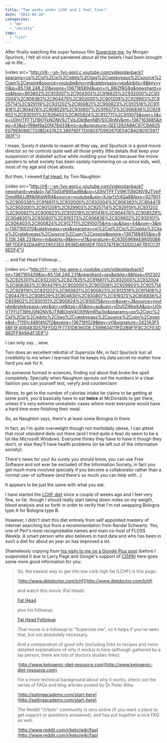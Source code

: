 ```yaml
---
title: "Two weeks under LCHF and I feel fine!"
date: "2013-04-28"
categories: 
  - "me"
  - "society"
tags: 
  - "lchf"
---
```


After finally watching the super famous film [Supersize me](http://www.imdb.com/title/tt0390521/), by Morgan Spurlock, I felt all nice and pandered about all the beliefs I had been brought up in life...

\[video src="http://r8---sn-1vo-apnl.c.youtube.com/videoplayback?sparams=cp%2Cid%2Cip%2Cipbits%2Citag%2Cratebypass%2Csource%2Cupn%2Cexpire&source=youtube&mv=m&ratebypass=yes&ipbits=8&key=yt1&ip=85.138.248.231&expire=1367185894&upn=n\_98iZfRG8g&newshard=yes&fexp=903802%2C913007%2C904303%2C916625%2C932000%2C932004%2C906383%2C904479%2C902000%2C901208%2C929903%2C925714%2C929119%2C931202%2C900821%2C900823%2C912518%2C911416%2C904476%2C908529%2C930807%2C919373%2C906836%2C929602%2C930101%2C926403%2C900824%2C912711%2C910075&sver=3&cp=U0hVTFFTU19OTkNONV9JTVdJOklBenNBVS1CRnNV&mt=1367163685&itag=43&id=f99ef8a20f476d33&ms=au&signature=5EE1282A8AC87CBA825E079E8066C720BD437A23.38976EF7D06037D992670E04CBAD801C5917361F"\]

I mean, Surely it stands to reason all they say, and Spurlock is a good movie director so he controls quite well all those pretty little details that keep your suspension of disbelief active while nodding your head because the movie panders to what society has been vastely hammering on us since kids, well, most of my age and close abouts.

But then, I viewed [Fat Head](http://www.imdb.com/title/tt1333994/), by Tom Naughton

\[video src="http://r6---sn-1vo-apnl.c.youtube.com/videoplayback?newshard=yes&id=7af70d3df665ad9b&cp=U0hVTFFTVl9KT0NONV9JTVpFOmpRNUJRNkNhbWR4&source=youtube&upn=XJqrfz54Qa8&fexp=927901%2C900338%2C916611%2C932000%2C932004%2C906383%2C904479%2C902000%2C901208%2C929903%2C925714%2C929119%2C931202%2C900821%2C900823%2C912518%2C911416%2C904476%2C908529%2C904830%2C930807%2C919373%2C906836%2C929602%2C930101%2C926403%2C900824%2C912711%2C910075&ms=au&itag=44&sver=3&mt=1367165370&ratebypass=yes&sparams=cp%2Cid%2Cip%2Cipbits%2Citag%2Cratebypass%2Csource%2Cupn%2Cexpire&expire=1367188455&ip=85.138.248.231&mv=m&ipbits=8&key=yt1&signature=4C6355969AE96050B618F7DDF62DAAB1229023E0.9936D4856DF7003747EBC5DD02AF7B1CC316EDF4"\]

... and Fat Head Followup...

\[video src="http://r1---sn-1vo-apne.c.youtube.com/videoplayback?mt=1367165429&ip=85.138.248.231&newshard=yes&ipbits=8&fexp=912302%2C925301%2C932200%2C927825%2C916611%2C932000%2C932004%2C906383%2C904479%2C902000%2C901208%2C929903%2C925714%2C929119%2C931202%2C900821%2C900823%2C912518%2C911416%2C904476%2C908529%2C904830%2C930807%2C919373%2C906836%2C929602%2C930101%2C900824%2C910075&mv=m&sver=3&source=youtube&ratebypass=yes&gcr=pt&itag=45&ms=au&upn=yDu0Zl6kpXA&cp=U0hVTFFUT19HU0NONV9JTlNBOmV4OXlfWmR5a3lo&sparams=cp%2Cgcr%2Cid%2Cip%2Cipbits%2Citag%2Cratebypass%2Csource%2Cupn%2Cexpire&id=71191c488f4fd7f2&expire=1367191029&key=yt1&signature=2421A3F55BF3F4094B3D575FFDD7F7731DB360DE.C599604111FD2B8F1F8C2CFE3D882FF9A9A4F3E9"\]

I can only say... wow.

Tom does an excellent rebuttal of _Supersize Me_, in fact Spurlock lost all credibility to me when I learned that he keeps his data secret no matter how hard you ask for it.

As someone formed in sciences, finding out about that broke the spell completely. Specially when Naughton sprouts out the numbers in a clear fashion you can yourself test, veryfy and counterclaim

Worse, to get to the number of calories intake he claims to be getting at some point, you'd basically have to eat **twice** at McDonalds to get there, unless it's very extreme unrealistic cases where most everyone would have a hard time even finishing their meal.

So, as Naughton says, there's at least some Bologna in there.

In fact, as I'm quite overweight though not morbidally obese, I can attest that most _standard_ diets out there (and I tried quite a few) do seem to be a lot like Microsoft Windows. Everyone thinks they have to have it though they don't, or else they'll have health problems (or be left out of the information society).

There's news for you! As surely you should know, you can use Free Software and not ever be excluded of the Information Society, in fact you get much more involved specially if you become a collaborator rather than a normal user of software (and there's so much you can help with...).

It appears to be just the same with what you eat.

I have started the [LCHF diet](http://www.dietdoctor.com/lchf) since a couple of weeks ago and I feel very fine, so far, though I should really start taking down notes on my weigth, blood analysis and so forth in order to verify that I'm not swapping Bologna type A for Bologna type B.

However, I didn't start this diet entirely from self appointed mastery of internet searching but from a recommendation from Randal Schwartz. Yes, one of Perl's most recognizeable names and main co-host of FLOSS Weekly. A smart person who also believes in hard data and who has been in such a diet for about an year an has improved a lot.

Shamelessly copying from [his reply to me on a Google Plus post](https://plus.google.com/105487854388646525021/posts/9NFQH42HmuB) (before I suspended it due to Larry Page and Google's support of [CISPA](/tags/cispa)) here goes some more good information for you:

> So, the easiest way to get into low carb high fat (LCHF) is this page:
> 
> [http://www.dietdoctor.com/lchf](http://www.dietdoctor.com/lchf)
> 
> and watch this movie (Fat Head):
> 
> [Fat Head](http://www.youtube.com/watch?v=evcNPfZlrZs)
> 
> plus his followup:
> 
> [Fat Head Followup](http://www.youtube.com/watch?v=cRkcSI9P1_I)
> 
> That movie is a followup to "Supersize me", so it helps if you've seen that, but not absolutely necessary.
> 
> And a compendium of good info (including links to recipes and more detailed explanations of why it works) is here (although gathered by a lay person, there are lots of doctors studies links):
> 
> [http://www.ketogenic-diet-resource.com](http://www.ketogenic-diet-resource.com)
> 
> For a more technical background about why it works, check out the series of FAQs and blog articles posted by Dr Peter Attia:
> 
> [http://eatingacademy.com/start-here](http://eatingacademy.com/start-here)
> 
> The Reddit "/r/keto" community is very active (if you want a place to get support or questions answered), and has put together a nice FAQ as well:
> 
> [http://www.reddit.com/r/keto/wiki/faq](http://www.reddit.com/r/keto/wiki/faq)
